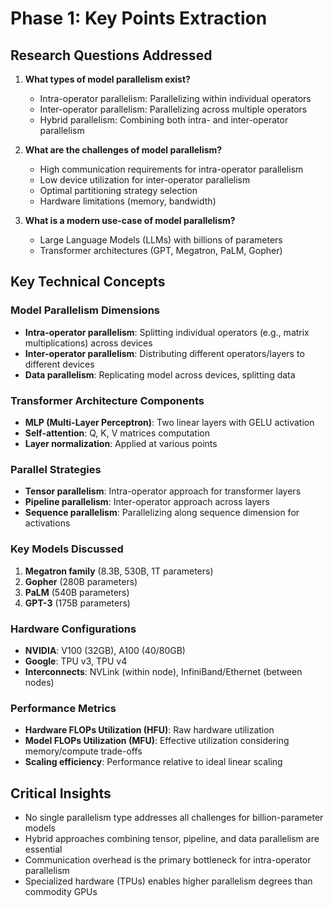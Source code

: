 # Phase 1: Key Points Extraction

## Research Questions Addressed
1. **What types of model parallelism exist?**
   - Intra-operator parallelism: Parallelizing within individual operators
   - Inter-operator parallelism: Parallelizing across multiple operators
   - Hybrid parallelism: Combining both intra- and inter-operator parallelism

2. **What are the challenges of model parallelism?**
   - High communication requirements for intra-operator parallelism
   - Low device utilization for inter-operator parallelism
   - Optimal partitioning strategy selection
   - Hardware limitations (memory, bandwidth)

3. **What is a modern use-case of model parallelism?**
   - Large Language Models (LLMs) with billions of parameters
   - Transformer architectures (GPT, Megatron, PaLM, Gopher)

## Key Technical Concepts

### Model Parallelism Dimensions
- **Intra-operator parallelism**: Splitting individual operators (e.g., matrix multiplications) across devices
- **Inter-operator parallelism**: Distributing different operators/layers to different devices
- **Data parallelism**: Replicating model across devices, splitting data

### Transformer Architecture Components
- **MLP (Multi-Layer Perceptron)**: Two linear layers with GELU activation
- **Self-attention**: Q, K, V matrices computation
- **Layer normalization**: Applied at various points

### Parallel Strategies
- **Tensor parallelism**: Intra-operator approach for transformer layers
- **Pipeline parallelism**: Inter-operator approach across layers
- **Sequence parallelism**: Parallelizing along sequence dimension for activations

### Key Models Discussed
1. **Megatron family** (8.3B, 530B, 1T parameters)
2. **Gopher** (280B parameters)
3. **PaLM** (540B parameters)
4. **GPT-3** (175B parameters)

### Hardware Configurations
- **NVIDIA**: V100 (32GB), A100 (40/80GB)
- **Google**: TPU v3, TPU v4
- **Interconnects**: NVLink (within node), InfiniBand/Ethernet (between nodes)

### Performance Metrics
- **Hardware FLOPs Utilization (HFU)**: Raw hardware utilization
- **Model FLOPs Utilization (MFU)**: Effective utilization considering memory/compute trade-offs
- **Scaling efficiency**: Performance relative to ideal linear scaling

## Critical Insights
- No single parallelism type addresses all challenges for billion-parameter models
- Hybrid approaches combining tensor, pipeline, and data parallelism are essential
- Communication overhead is the primary bottleneck for intra-operator parallelism
- Specialized hardware (TPUs) enables higher parallelism degrees than commodity GPUs